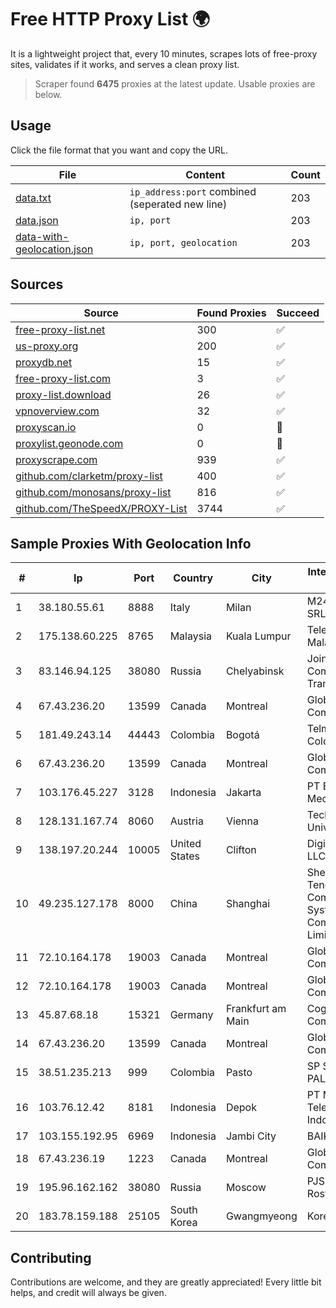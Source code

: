 
# Free HTTP Proxy List 🌍

It is a lightweight project that, every 10 minutes, scrapes lots of free-proxy sites, validates if it works, and serves a clean proxy list.


> Scraper found **6475** proxies at the latest update. Usable proxies are below.

## Usage

Click the file format that you want and copy the URL.


|File|Content|Count|
|----|-------|-----|
|[data.txt](https://raw.githubusercontent.com/themiralay/Proxy-List-World/master/data.txt)|`ip_address:port` combined (seperated new line)|203|
|[data.json](https://raw.githubusercontent.com/themiralay/Proxy-List-World/master/data.json)|`ip, port`|203|
|[data-with-geolocation.json](https://raw.githubusercontent.com/themiralay/Proxy-List-World/master/data-with-geolocation.json)|`ip, port, geolocation`|203|

## Sources

|Source|Found Proxies|Succeed|
|------|-------------|-------|
|[free-proxy-list.net](https://free-proxy-list.net)|300|✅|
|[us-proxy.org](https://www.us-proxy.org)|200|✅|
|[proxydb.net](http://proxydb.net)|15|✅|
|[free-proxy-list.com](https://free-proxy-list.com/?page=&port=&type%5B%5D=http&type%5B%5D=https&up_time=0&search=Search)|3|✅|
|[proxy-list.download](https://www.proxy-list.download/HTTP)|26|✅|
|[vpnoverview.com](https://vpnoverview.com/privacy/anonymous-browsing/free-proxy-servers)|32|✅|
|[proxyscan.io](https://www.proxyscan.io)|0|🚫|
|[proxylist.geonode.com](https://proxylist.geonode.com/api/proxy-list?limit=300&page=1&sort_by=lastChecked&sort_type=desc&protocols=http,https)|0|🚫|
|[proxyscrape.com](https://api.proxyscrape.com/v2/?request=displayproxies&protocol=http&timeout=10000&country=all&ssl=all&anonymity=all)|939|✅|
|[github.com/clarketm/proxy-list](https://raw.githubusercontent.com/clarketm/proxy-list/master/proxy-list-raw.txt)|400|✅|
|[github.com/monosans/proxy-list](https://raw.githubusercontent.com/monosans/proxy-list/main/proxies/http.txt)|816|✅|
|[github.com/TheSpeedX/PROXY-List](https://raw.githubusercontent.com/TheSpeedX/PROXY-List/master/http.txt)|3744|✅|


## Sample Proxies With Geolocation Info

|#|Ip|Port|Country|City|Internet Service Provider|
|-|--|----|-------|----|-------------------------|
|1|38.180.55.61|8888|Italy|Milan|M247 Europe SRL|
|2|175.138.60.225|8765|Malaysia|Kuala Lumpur|Telekom Malaysia Berhad|
|3|83.146.94.125|38080|Russia|Chelyabinsk|Joint Stock Company TransTeleCom|
|4|67.43.236.20|13599|Canada|Montreal|GloboTech Communications|
|5|181.49.243.14|44443|Colombia|Bogotá|Telmex Colombia S.A.|
|6|67.43.236.20|13599|Canada|Montreal|GloboTech Communications|
|7|103.176.45.227|3128|Indonesia|Jakarta|PT Era Digital Media|
|8|128.131.167.74|8060|Austria|Vienna|Technische Universitat Wien|
|9|138.197.20.244|10005|United States|Clifton|DigitalOcean, LLC|
|10|49.235.127.178|8000|China|Shanghai|Shenzhen Tencent Computer Systems Company Limited|
|11|72.10.164.178|19003|Canada|Montreal|GloboTech Communications|
|12|72.10.164.178|19003|Canada|Montreal|GloboTech Communications|
|13|45.87.68.18|15321|Germany|Frankfurt am Main|Cogent Communications|
|14|67.43.236.20|13599|Canada|Montreal|GloboTech Communications|
|15|38.51.235.213|999|Colombia|Pasto|SP SISTEMAS PALACIOS LTDA|
|16|103.76.12.42|8181|Indonesia|Depok|PT Mora Telematika Indonesia|
|17|103.155.192.95|6969|Indonesia|Jambi City|BAIKNET|
|18|67.43.236.19|1223|Canada|Montreal|GloboTech Communications|
|19|195.96.162.162|38080|Russia|Moscow|PJSC Rostelecom|
|20|183.78.159.188|25105|South Korea|Gwangmyeong|Korea Telecom|



## Contributing

Contributions are welcome, and they are greatly appreciated! Every
little bit helps, and credit will always be given.

